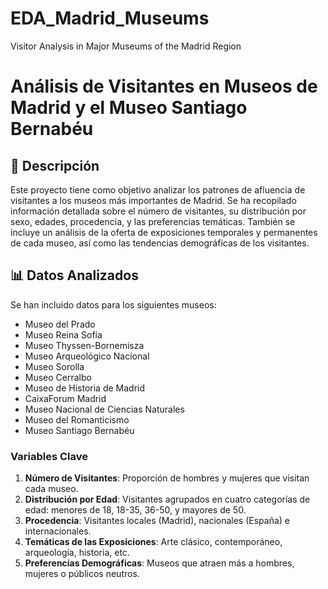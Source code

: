 # EDA_Madrid_Museums
Visitor Analysis in Major Museums of the Madrid Region
# Análisis de Visitantes en Museos de Madrid y el Museo Santiago Bernabéu

## 📖 Descripción

Este proyecto tiene como objetivo analizar los patrones de afluencia de visitantes a los museos más importantes de Madrid. Se ha recopilado información detallada sobre el número de visitantes, su distribución por sexo, edades, procedencia, y las preferencias temáticas. También se incluye un análisis de la oferta de exposiciones temporales y permanentes de cada museo, así como las tendencias demográficas de los visitantes.

## 📊 Datos Analizados

Se han incluido datos para los siguientes museos:

- Museo del Prado
- Museo Reina Sofía
- Museo Thyssen-Bornemisza
- Museo Arqueológico Nacional
- Museo Sorolla
- Museo Cerralbo
- Museo de Historia de Madrid
- CaixaForum Madrid
- Museo Nacional de Ciencias Naturales
- Museo del Romanticismo
- Museo Santiago Bernabéu

### Variables Clave

1. **Número de Visitantes**: Proporción de hombres y mujeres que visitan cada museo.
2. **Distribución por Edad**: Visitantes agrupados en cuatro categorías de edad: menores de 18, 18-35, 36-50, y mayores de 50.
3. **Procedencia**: Visitantes locales (Madrid), nacionales (España) e internacionales.
4. **Temáticas de las Exposiciones**: Arte clásico, contemporáneo, arqueología, historia, etc.
5. **Preferencias Demográficas**: Museos que atraen más a hombres, mujeres o públicos neutros.


